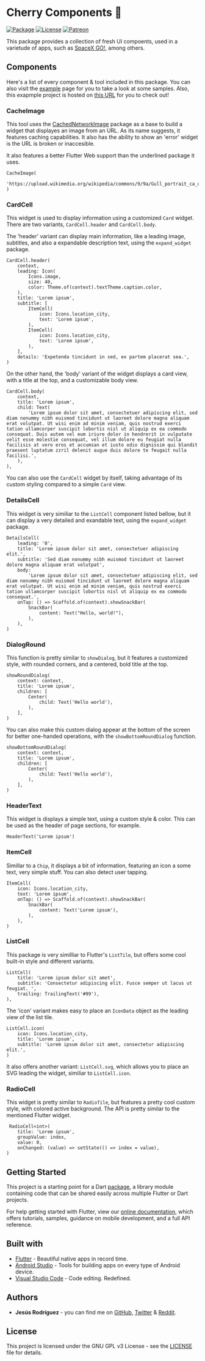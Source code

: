 # Cherry Components 🍒

[![Package](https://img.shields.io/pub/v/cherry_components.svg?style=for-the-badge)](https://pub.dartlang.org/packages/cherry_components)
[![License](https://img.shields.io/github/license/jesusrp98/cherry_components.svg?style=for-the-badge)](https://www.gnu.org/licenses/gpl-3.0.en.html)
[![Patreon](https://img.shields.io/badge/Support-Patreon-orange.svg?style=for-the-badge)](https://www.patreon.com/jesusrp98)

This package provides a collection of fresh UI compoents, used in a varietude of apps, such as [SpaceX GO!](https://github.com/jesusrp98/spacex-go), among others.

## Components

Here's a list of every component & tool included in this package. You can also visit the [example](https://jesusrp98.github.io/cherry_components/) page for you to take a look at some samples. Also, this exapmple project is hosted on [this URL](https://jesusrp98.github.io/cherry_components/#/) for you to check out!

### CacheImage
This tool uses the [CachedNetworkImage](https://pub.dev/packages/cached_network_image) package as a base to build a widget that displayes an image from an URL. As its name suggests, it features caching capabilities. It also has the ability to show an 'error' widget is the URL is broken or inaccesible.

It also features a better Flutter Web support than the underlined package it uses.

```
CacheImage(
    'https://upload.wikimedia.org/wikipedia/commons/9/9a/Gull_portrait_ca_usa.jpg',
)
```

### CardCell

This widget is used to display information using a customized `Card` widget. There are two variants, `CardCell.header` and `CardCell.body`.

The 'header' variant can display main information, like a leading image, subtitles, and also a expandable description text, using the `expand_widget` package.

```
CardCell.header(
    context,
    leading: Icon(
        Icons.image,
        size: 40,
        color: Theme.of(context).textTheme.caption.color,
    ),
    title: 'Lorem ipsum',
    subtitle: [
        ItemCell(
            icon: Icons.location_city,
            text: 'Lorem ipsum',
        ),
        ItemCell(
            icon: Icons.location_city,
            text: 'Lorem ipsum',
        ),
    ],
    details: 'Expetenda tincidunt in sed, ex partem placerat sea.',
)
```

On the other hand, the 'body' variant of the widget displays a card view, with a title at the top, and a customizable body view.

```
CardCell.body(
    context,
    title: 'Lorem ipsum',
    child: Text(
        'Lorem ipsum dolor sit amet, consectetuer adipiscing elit, sed diam nonummy nibh euismod tincidunt ut laoreet dolore magna aliquam erat volutpat. Ut wisi enim ad minim veniam, quis nostrud exerci tation ullamcorper suscipit lobortis nisl ut aliquip ex ea commodo consequat. Duis autem vel eum iriure dolor in hendrerit in vulputate velit esse molestie consequat, vel illum dolore eu feugiat nulla facilisis at vero eros et accumsan et iusto odio dignissim qui blandit praesent luptatum zzril delenit augue duis dolore te feugait nulla facilisi.',
    ),
),
```

You can also use the `CardCell` widget by itself, taking advantage of its custom styling compared to a simple `Card` view.

### DetailsCell

This widget is very similiar to the `ListCell` component listed bellow, but it can display a very detailed and exandable text, using the `expand_widget` package.

```
DetailsCell(
    leading: '0',
    title: 'Lorem ipsum dolor sit amet, consectetuer adipiscing elit.',
    subtitle: 'Sed diam nonummy nibh euismod tincidunt ut laoreet dolore magna aliquam erat volutpat',
    body:
        'Lorem ipsum dolor sit amet, consectetuer adipiscing elit, sed diam nonummy nibh euismod tincidunt ut laoreet dolore magna aliquam erat volutpat. Ut wisi enim ad minim veniam, quis nostrud exerci tation ullamcorper suscipit lobortis nisl ut aliquip ex ea commodo consequat.',
    onTap: () => Scaffold.of(context).showSnackBar(
        SnackBar(
            content: Text("Hello, world!"),
        ),
    ),
)
```

### DialogRound

This function is pretty similar to `showDialog`, but it features a customized style, with rounded corners, and a centered, bold title at the top.

```
showRoundDialog(
    context: context,
    title: 'Lorem ipsum',
    children: [
        Center(
            child: Text('Hello world'),
        ),
    ],
)
```

You can also make this custom dialog appear at the bottom of the screen for better one-handed operations, with the `showBottomRoundDialog` function.

```
showBottomRoundDialog(
    context: context,
    title: 'Lorem ipsum',
    children: [
        Center(
            child: Text('Hello world'),
        ),
    ],
)
```

### HeaderText

This widget is displays a simple text, using a custom style & color. This can be used as the header of page sections, for example.

```
HeaderText('Lorem ipsum')
```

### ItemCell

Simillar to a `Chip`, it displays a bit of information, featuring an icon a some text, very simple stuff. You can also detect user tapping.

```
ItemCell(
    icon: Icons.location_city,
    text: 'Lorem ipsum',
    onTap: () => Scaffold.of(context).showSnackBar(
        SnackBar(
            content: Text('Lorem ipsum'),
        ),
    ),
)
```

### ListCell

This package is very similliar to Flutter's `ListTile`, but offers some cool built-in style and different variants.

```
ListCell(
    title: 'Lorem ipsum dolor sit amet',
    subtitle: 'Consectetur adipiscing elit. Fusce semper ut lacus ut feugiat. ',
    trailing: TrailingText('#99'),
),
```

The 'icon' variant makes easy to place an `IconData` object as the leading view of the list tile.

```
ListCell.icon(
    icon: Icons.location_city,
    title: 'Lorem ipsum',
    subtitle: 'Lorem ipsum dolor sit amet, consectetur adipiscing elit.',
)
```

It also offers another variant: `ListCell.svg`, which allows you to place an SVG leading the widget, similiar to `ListCell.icon`.

### RadioCell

This widget is pretty similar to `RadioTile`, but features a pretty cool custom style, with colored active background. The API is pretty similar to the mentioned Flutter widget.

```
 RadioCell<int>(
    title: 'Lorem ipsum',
    groupValue: index,
    value: 0,
    onChanged: (value) => setState(() => index = value),
)
```

## Getting Started

This project is a starting point for a Dart [package](https://flutter.io/developing-packages/), a library module containing code that can be shared easily across multiple Flutter or Dart projects.

For help getting started with Flutter, view our [online documentation](https://flutter.io/docs), which offers tutorials, samples, guidance on mobile development, and a full API reference.

## Built with

- [Flutter](https://flutter.dev/) - Beautiful native apps in record time.
- [Android Studio](https://developer.android.com/studio/index.html/) - Tools for building apps on every type of Android device.
- [Visual Studio Code](https://code.visualstudio.com/) - Code editing. Redefined.

## Authors

- **Jesús Rodríguez** - you can find me on [GitHub](https://github.com/jesusrp98), [Twitter](https://twitter.com/jesusrp98) & [Reddit](https://www.reddit.com/user/jesusrp98).

## License

This project is licensed under the GNU GPL v3 License - see the [LICENSE](LICENSE) file for details.
